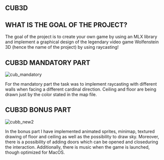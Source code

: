 ## CUB3D

## WHAT IS THE GOAL OF THE PROJECT?

The goal of the project is to create your own game by using an MLX library
and implement a graphical design of the legendary video game Wolfenstein 3D
(hence the name of the project) by using raycasting!

## CUB3D MANDATORY PART

![cub_mandatory](https://github.com/AlexLuthor135/cub3d/assets/134649029/8222e923-ae83-422f-9c17-418a8317815d)

For the mandatory part the task was to implement raycasting with different walls
when facing a different cardinal direction. Ceiling and floor are being drawn just
by the color stated in the map file.

## CUB3D BONUS PART

![cubb_new2](https://github.com/AlexLuthor135/cub3d/assets/134649029/72d6a7fb-1683-4aed-87c0-8b9e30b0926f)

In the bonus part I have implemented animated sprites, minimap, textured drawing of floor and ceiling
as well as the possibility to draw sky. Moreover, there is a possibility of adding
doors which can be opened and closeduring the interaction. Additionally, there is music when
the game is launched, though optimized for MacOS.
